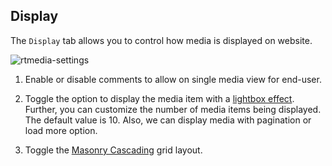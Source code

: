 ## Display

The `Display` tab allows you to control how media is displayed on website.

![rtmedia-settings](https://cloud.githubusercontent.com/assets/1140051/7364970/ba5f924e-eda9-11e4-9c4e-ab59536db88c.png)


  1. Enable or disable comments to allow on single media view for end-user.

  2. Toggle the option to display the media item with a [lightbox effect](http://dimsemenov.com/plugins/magnific-popup/). Further, you can customize the number of media items being displayed. The default value is 10. Also, we can display media with pagination or load more option.

  3. Toggle the [Masonry Cascading](http://masonry.desandro.com/) grid layout.
